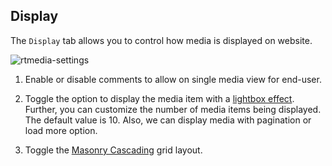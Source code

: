 ## Display

The `Display` tab allows you to control how media is displayed on website.

![rtmedia-settings](https://cloud.githubusercontent.com/assets/1140051/7364970/ba5f924e-eda9-11e4-9c4e-ab59536db88c.png)


  1. Enable or disable comments to allow on single media view for end-user.

  2. Toggle the option to display the media item with a [lightbox effect](http://dimsemenov.com/plugins/magnific-popup/). Further, you can customize the number of media items being displayed. The default value is 10. Also, we can display media with pagination or load more option.

  3. Toggle the [Masonry Cascading](http://masonry.desandro.com/) grid layout.
